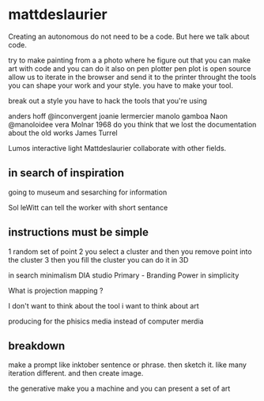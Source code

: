 # mattdeslaurier

Creating an autonomous do not need to be a code.
But here we talk about code.

try to make painting from a a photo where he figure out that you can make art with code
and you can do it also on pen plotter
pen plot is open source allow us to iterate in the browser and send it to the printer
throught the tools you can shape your work and your style.
you have to make your tool.

break out a style you have to hack the tools that you're using

anders hoff @inconvergent
joanie lermercier
manolo gamboa Naon @manoloidee
vera Molnar 1968
do you think that we lost the documentation about the old works
James Turrel

Lumos interactive light Mattdeslaurier
collaborate with other fields.

## in search of inspiration

going to museum and sesarching for information

Sol leWitt can tell the worker with short sentance

## instructions must be simple

1 random set of point
2 you select a cluster and then you remove point into the cluster
3 then you fill the cluster
you can do it in 3D

in search minimalism
DIA studio Primary - Branding
Power in simplicity

What is projection mapping ?

I don't want to think about the tool i want to think about art

producing for the phisics media instead of computer merdia

## breakdown

make a prompt like inktober sentence or phrase.
then sketch it.
like many iteration different.
and then create image.

the generative make you a machine and you can present a set of art
